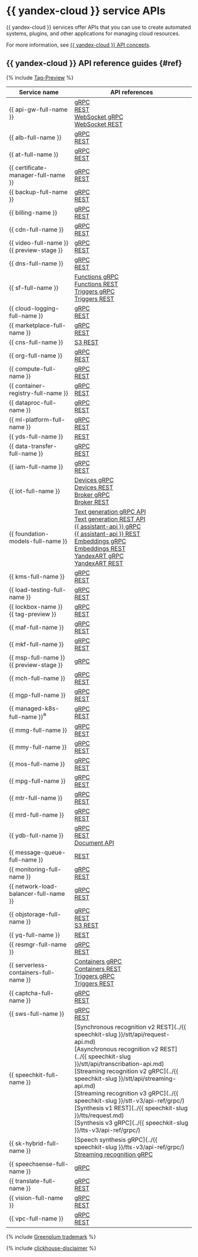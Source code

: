 # {{ yandex-cloud }} service APIs

{{ yandex-cloud }} services offer APIs that you can use to create automated systems, plugins, and other applications for managing cloud resources.

For more information, see [{{ yandex-cloud }} API concepts](../api-design-guide/).

## {{ yandex-cloud }} API reference guides {#ref}

{% include [Tag-Preview](../_includes/tag-preview.md) %}


| Service name | API references |
| ---------------- | --------------- |
| {{ api-gw-full-name }}                  | [gRPC](../api-gateway/apigateway/api-ref/grpc/)<br>[REST](../api-gateway/apigateway/api-ref/)<br>[WebSocket gRPC](../api-gateway/apigateway/websocket/api-ref/grpc/)<br>[WebSocket REST](../api-gateway/apigateway/websocket/api-ref/) |
| {{ alb-full-name }}                     | [gRPC](../application-load-balancer/api-ref/grpc/)<br>[REST](../application-load-balancer/api-ref/) |
| {{ at-full-name }}                      | [gRPC](../audit-trails/api-ref/grpc)<br>[REST](../audit-trails/api-ref/) |
| {{ certificate-manager-full-name }}     | [gRPC](../certificate-manager/api-ref/grpc/)<br>[REST](../certificate-manager/api-ref/) |
| {{ backup-full-name }}                  | [gRPC](../backup/backup/api-ref/grpc/)<br>[REST](../backup/backup/api-ref/) |
| {{ billing-name }}                      | [gRPC](../billing/api-ref/grpc/)<br>[REST](../billing/api-ref/) |
| {{ cdn-full-name }}                     | [gRPC](../cdn/api-ref/grpc/)<br>[REST](../cdn/api-ref/) |
| {{ video-full-name }} {{ preview-stage }} | [gRPC](../video/api-ref/grpc/)<br>[REST](../video/api-ref/) |
| {{ dns-full-name }}                     | [gRPC](../dns/api-ref/grpc/)<br>[REST](../dns/api-ref/) |
| {{ sf-full-name }}                      | [Functions gRPC](../functions/functions/api-ref/grpc/)<br>[Functions REST](../functions/functions/api-ref/)<br>[Triggers gRPC](../functions/triggers/api-ref/grpc/)<br>[Triggers REST](../functions/triggers/api-ref/) |
| {{ cloud-logging-full-name }}           | [gRPC](../logging/api-ref/grpc/)<br>[REST](../logging/api-ref/) |
| {{ marketplace-full-name }}             | [gRPC](../marketplace/metering/api-ref/grpc/)<br>[REST](../marketplace/api-ref/quickstart.md) |
| {{ cns-full-name }}                     | [S3 REST](../notifications/api-ref/) |
| {{ org-full-name }}                     | [gRPC](../organization/api-ref/grpc/)<br>[REST](../organization/api-ref/) |
| {{ compute-full-name }}                 | [gRPC](../compute/api-ref/grpc/)<br>[REST](../compute/api-ref/) |
| {{ container-registry-full-name }}      | [gRPC](../container-registry/api-ref/grpc/)<br>[REST](../container-registry/api-ref/) |
| {{ dataproc-full-name }}                | [gRPC](../data-proc/api-ref/grpc/)<br>[REST](../data-proc/api-ref/) |
| {{ ml-platform-full-name }}             | [gRPC](../datasphere/api-ref/grpc/)<br>[REST](../datasphere/api-ref/) |
| {{ yds-full-name }}                     | [REST](../data-streams/kinesisapi/api-ref.md) |
| {{ data-transfer-full-name }}           | [gRPC](../data-transfer/api-ref/grpc/)<br>[REST](../data-transfer/api-ref/) |
| {{ iam-full-name }}                     | [gRPC](../iam/api-ref/grpc/)<br>[REST](../iam/api-ref/) |
| {{ iot-full-name }}                     | [Devices gRPC](../iot-core/api-ref/grpc/)<br>[Devices REST](../iot-core/api-ref/)<br>[Broker gRPC](../iot-core/broker/api-ref/grpc/)<br>[Broker REST](../iot-core/broker/api-ref/) |
| {{ foundation-models-full-name }}       | [Text generation gRPC API](../ai-studio/text-generation/api-ref/grpc/)<br>[Text generation REST API](../ai-studio/text-generation/api-ref/)<br>[{{ assistant-api }} gRPC](../ai-studio/assistants/api-ref/grpc/)<br>[{{ assistant-api }} REST](../ai-studio/assistants/api-ref/)<br>[Embeddings gRPC](../ai-studio/embeddings/api-ref/grpc/)<br>[Embeddings REST](../ai-studio/embeddings/api-ref/)<br>[YandexART gRPC](../ai-studio/image-generation/api-ref/grpc/)<br>[YandexART REST](../ai-studio/image-generation/api-ref/) |
| {{ kms-full-name }}                     | [gRPC](../kms/api-ref/grpc/)<br>[REST](../kms/api-ref/) |
| {{ load-testing-full-name }}            | [gRPC](../load-testing/user/api-ref/grpc/)<br>[REST](../load-testing/user/api-ref/) |
| {{ lockbox-name }} {{ tag-preview }} | [gRPC](../lockbox/api-ref/grpc/)<br>[REST](../lockbox/api-ref/) |
| {{ maf-full-name }}                     | [gRPC](../managed-airflow/api-ref/grpc/)<br>[REST](../managed-airflow/api-ref/) |
| {{ mkf-full-name }}                     | [gRPC](../managed-kafka/api-ref/grpc/)<br>[REST](../managed-kafka/api-ref/) |
| {{ msp-full-name }} {{ preview-stage }} | [gRPC](../managed-spark/api-ref/grpc/) |
| {{ mch-full-name }}                     | [gRPC](../managed-clickhouse/api-ref/grpc/)<br>[REST](../managed-clickhouse/api-ref/) |
| {{ mgp-full-name }}                     | [gRPC](../managed-greenplum/api-ref/grpc/)<br>[REST](../managed-greenplum/api-ref/) |
| {{ managed-k8s-full-name }}<sup>®</sup> | [gRPC](../managed-kubernetes/managed-kubernetes/api-ref/grpc/)<br>[REST](../managed-kubernetes/managed-kubernetes/api-ref/) |
| {{ mmg-full-name }}                     | [gRPC](../storedoc/api-ref/grpc/)<br>[REST](../storedoc/api-ref/) |
| {{ mmy-full-name }}                     | [gRPC](../managed-mysql/api-ref/grpc/)<br>[REST](../managed-mysql/api-ref/) |
| {{ mos-full-name }}                     | [gRPC](../managed-opensearch/api-ref/grpc/)<br>[REST](../managed-opensearch/api-ref/) |
| {{ mpg-full-name }}                     | [gRPC](../managed-postgresql/api-ref/grpc/)<br>[REST](../managed-postgresql/api-ref/) |
| {{ mtr-full-name }}                     | [gRPC](../managed-trino/api-ref/grpc/)<br>[REST](../managed-trino/api-ref/) |
| {{ mrd-full-name }}                     | [gRPC](../managed-redis/api-ref/grpc/)<br>[REST](../managed-redis/api-ref/) |
| {{ ydb-full-name }}                     | [gRPC](../ydb/api-ref/grpc/)<br>[REST](../ydb/api-ref/)<br>[Document API](../ydb/docapi/api-ref/) |
| {{ message-queue-full-name }}           | [REST](../message-queue/api-ref/) |
| {{ monitoring-full-name }}              | [gRPC](../monitoring/api-ref/api-ref-grpc/)<br>[REST](../monitoring/api-ref/) |
| {{ network-load-balancer-full-name }}   | [gRPC](../network-load-balancer/api-ref/grpc/)<br>[REST](../network-load-balancer/api-ref/) |
| {{ objstorage-full-name }}              | [gRPC](../storage/api-ref/grpc/)<br>[REST](../storage/api-ref/)<br>[S3 REST](../storage/s3/) |
| {{ yq-full-name }}                      | [REST](../query/api/) |
| {{ resmgr-full-name }}                  | [gRPC](../resource-manager/api-ref/grpc/)<br>[REST](../resource-manager/api-ref/) |
| {{ serverless-containers-full-name }}   | [Containers gRPC](../serverless-containers/containers/api-ref/grpc/)<br>[Containers REST](../serverless-containers/containers/api-ref/)<br>[Triggers gRPC](../serverless-containers/triggers/api-ref/grpc/)<br>[Triggers REST](../serverless-containers/triggers/api-ref/) |
| {{ captcha-full-name }}                 | [gRPC](../smartcaptcha/api-ref/grpc/)<br>[REST](../smartcaptcha/api-ref/) |
| {{ sws-full-name }}                     | [gRPC](../smartwebsecurity/api-ref/grpc/)<br>[REST](../smartwebsecurity/api-ref/) |
| {{ speechkit-full-name }}               | [Synchronous recognition v2 REST](../{{ speechkit-slug }}/stt/api/request-api.md)<br>[Asynchronous recognition v2 REST](../{{ speechkit-slug }}/stt/api/transcribation-api.md)<br>[Streaming recognition v2 gRPC](../{{ speechkit-slug }}/stt/api/streaming-api.md)<br>[Streaming recognition v3 gRPC](../{{ speechkit-slug }}/stt-v3/api-ref/grpc/)<br>[Synthesis v1 REST](../{{ speechkit-slug }}/tts/request.md)<br>[Synthesis v3 gRPC](../{{ speechkit-slug }}/tts-v3/api-ref/grpc/) |
| {{ sk-hybrid-full-name }}               | [Speech synthesis gRPC](../{{ speechkit-slug }}/tts-v3/api-ref/grpc/)<br>[Streaming recognition gRPC](../speechkit-hybrid/api-ref/stt/v3/grpc/) |
| {{ speechsense-full-name }}             | [gRPC](../speechsense/api-ref/grpc/) |
| {{ translate-full-name }}               | [gRPC](../translate/api-ref/grpc/)<br>[REST](../translate/api-ref/) |
| {{ vision-full-name }}                  | [gRPC](../vision/ocr/api-ref/grpc/)<br>[REST](../vision/ocr/api-ref/) |
| {{ vpc-full-name }}                     | [gRPC](../vpc/api-ref/grpc/)<br>[REST](../vpc/api-ref/) |

{% include [Greenplum trademark](../_includes/mdb/mgp/trademark.md) %}

{% include [clickhouse-disclaimer](../_includes/clickhouse-disclaimer.md) %}